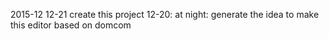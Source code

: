 2015-12
  12-21 create this project
  12-20: at night: generate the idea to make this editor based on domcom
